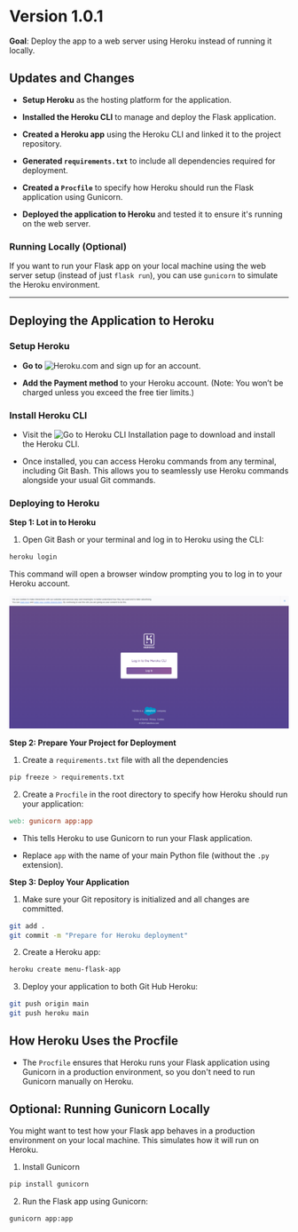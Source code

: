 # Version 1.0.1

**Goal**: Deploy the app to a web server using Heroku instead of running it locally.

## Updates and Changes

- **Setup Heroku** as the hosting platform for the application.

- **Installed the Heroku CLI** to manage and deploy the Flask application.

- **Created a Heroku app** using the Heroku CLI and linked it to the project repository.

- **Generated `requirements.txt`** to include all dependencies required for deployment.

- **Created a `Procfile`** to specify how Heroku should run the Flask application using Gunicorn.

- **Deployed the application to Heroku** and tested it to ensure it's running on the web server.

### Running Locally (Optional)

If you want to run your Flask app on your local machine using the web server setup (instead of just `flask run`), you can use `gunicorn` to simulate the Heroku environment.

---

## Deploying the Application to Heroku

### Setup Heroku

- **Go to** ![Heroku.com]("heroku.com") and sign up for an account.

- **Add the Payment method** to your Heroku account. (Note: You won’t be charged unless you exceed the free tier limits.)

### Install Heroku CLI

- Visit the ![Go to Heroku CLI Installation page](https://devcenter.heroku.com/articles/heroku-cli#install-the-heroku-cli) to download and install the Heroku CLI.

- Once installed, you can access Heroku commands from any terminal, including Git Bash. This allows you to seamlessly use Heroku commands alongside your usual Git commands.


### Deploying to Heroku

**Step 1: Lot in to Heroku**

1. Open Git Bash or your terminal and log in to Heroku using the CLI:

```bash
heroku login
```
This command will open a browser window prompting you to log in to your Heroku account.

![v-1-0-1_heroku](./images/v-1-0-1_heroku.png)

**Step 2: Prepare Your Project for Deployment**

1. Create a `requirements.txt` file with all the dependencies

```bash
pip freeze > requirements.txt
```

2. Create a `Procfile` in the root directory to specify how Heroku should run your application:

```makefile
web: gunicorn app:app
```
- This tells Heroku to use Gunicorn to run your Flask application.

- Replace `app` with the name of your main Python file (without the `.py` extension).

**Step 3: Deploy Your Application**

1. Make sure your Git repository is initialized and all changes are committed.

```bash
git add .
git commit -m "Prepare for Heroku deployment"
```

2. Create a Heroku app:

```bash
heroku create menu-flask-app
```

3. Deploy your application to both Git Hub Heroku:

```bash
git push origin main
git push heroku main
```

## How Heroku Uses the Procfile

- The `Procfile` ensures that Heroku runs your Flask application using Gunicorn in a production environment, so you don't need to run Gunicorn manually on Heroku. 

## Optional: Running Gunicorn Locally

You might want to test how your Flask app behaves in a production environment on your local machine. This simulates how it will run on Heroku.

1. Install Gunicorn

```bash
pip install gunicorn
```

2.  Run the Flask app using Gunicorn:

```bash
gunicorn app:app
```